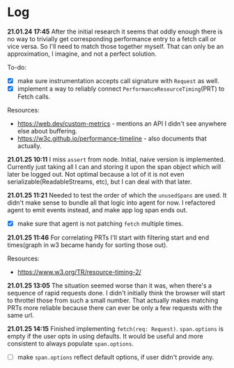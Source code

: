 # Log

**21.01.24 17:45** After the initial research it seems that oddly enough there is no way to trivially get corresponding performance entry to a fetch call or vice versa. So I'll need to match those together myself. That can only be an approximation, I imagine, and not a perfect solution.

To-do:

- [x] make sure instrumentation accepts call signature with `Request` as well.
- [x] implement a way to reliably connect `PerformanceResourceTiming`(PRT) to Fetch calls.

Resources:

- https://web.dev/custom-metrics - mentions an API I didn't see anywhere else about buffering.
- https://w3c.github.io/performance-timeline - also documents that actually.

**21.01.25 10:11** I miss `assert` from node. Initial, naive version is implemented. Currently just taking all I can and storing it upon the span object which will later be logged out. Not optimal because a lot of it is not even serializable(ReadableStreams, etc), but I can deal with that later.

**21.01.25 11:21** Needed to test the order of which the `unusedSpans` are used. It didn't make sense to bundle all that logic into agent for now. I refactored agent to emit events instead, and make app log span ends out.

- [x] make sure that agent is not patching `fetch` multiple times.

**21.01.25 11:46** For correlating PRTs I'll start with filtering start and end times(graph in w3 became handy for sorting those out).

Resources:

- https://www.w3.org/TR/resource-timing-2/

**21.01.25 13:05** The situation seemed worse than it was, when there's a sequence of rapid requests done. I didn't initially think the browser will start to throttel those from such a small number. That actually makes matching PRTs more reliable because there can ever be only a few requests with the same url.

**21.01.25 14:15** Finished implementing `fetch(req: Request)`. `span.options` is empty if the user opts in using defaults. It would be useful and more consistent to always populate `span.options`.

- [ ] make `span.options` reflect default options, if user didn't provide any.
